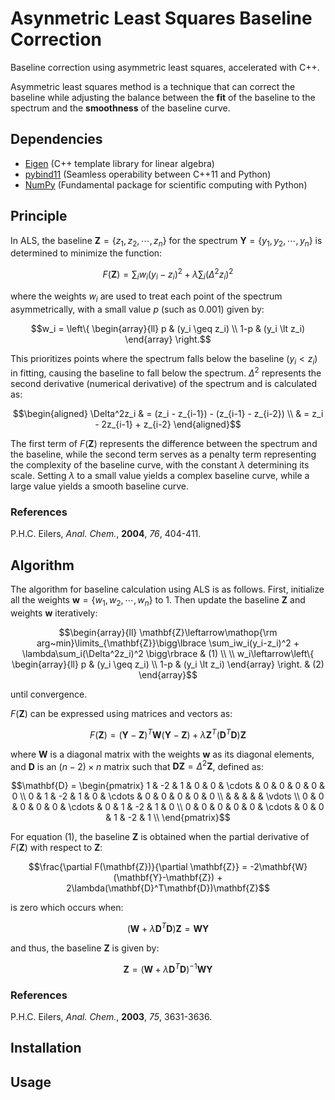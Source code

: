 # Asynmetric Least Squares Baseline Correction
Baseline correction using asymmetric least squares, accelerated with C++.

Asymmetric least squares method is a technique that can correct the baseline while adjusting the balance between the **fit** of the baseline to the spectrum and the **smoothness** of the baseline curve.

## Dependencies
- [Eigen](https://eigen.tuxfamily.org/) (C++ template library for linear algebra)
- [pybind11](https://github.com/pybind/pybind11) (Seamless operability between C++11 and Python)
- [NumPy](https://numpy.org/) (Fundamental package for scientific computing with Python)

## Principle
In ALS, the baseline
$\mathbf{Z}=\lbrace z_1, z_2, \cdots, z_n \rbrace$
for the spectrum
$\mathbf{Y}=\lbrace y_1, y_2, \cdots, y_n \rbrace$
is determined to minimize the function:

```math
F(\mathbf{Z}) =
    \sum_iw_i(y_i-z_i)^2 +
    \lambda\sum_i(\Delta^2z_i)^2
```

where the weights $w_i$ are used to treat each point of the spectrum asymmetrically, with a small value $p$ (such as 0.001) given by:

```math
w_i = \left\{
    \begin{array}{ll}
        p & (y_i \geq z_i) \\
        1-p & (y_i \lt z_i)
    \end{array}
\right.
```

This prioritizes points where the spectrum falls below the baseline $(y_i < z_i)$ in fitting, causing the baseline to fall below the spectrum. $\Delta^2$ represents the second derivative (numerical derivative) of the spectrum and is calculated as:

```math
\begin{aligned}
\Delta^2z_i & = (z_i - z_{i-1}) - (z_{i-1} - z_{i-2}) \\
& = z_i - 2z_{i-1} + z_{i-2}
\end{aligned}
```

The first term of $F(\mathbf{Z})$ represents the difference between the spectrum and the baseline, while the second term serves as a penalty term representing the complexity of the baseline curve, with the constant $\lambda$ determining its scale. Setting $\lambda$ to a small value yields a complex baseline curve, while a large value yields a smooth baseline curve.
### References
P.H.C. Eilers, _Anal. Chem._, **2004**, _76_, 404-411.

## Algorithm
The algorithm for baseline calculation using ALS is as follows. First, initialize all the weights $\mathbf{w}=\lbrace w_1, w_2, \cdots, w_n \rbrace$ to 1. Then update the baseline $\mathbf{Z}$ and weights $\mathbf{w}$ iteratively:

```math
\begin{array}{ll}
\mathbf{Z}\leftarrow\mathop{\rm arg~min}\limits_{\mathbf{Z}}\bigg\lbrace
    \sum_iw_i(y_i-z_i)^2 +
    \lambda\sum_i(\Delta^2z_i)^2
\bigg\rbrace & (1) \\ \\

w_i\leftarrow\left\{
    \begin{array}{ll}
        p & (y_i \geq z_i) \\
        1-p & (y_i \lt z_i)
    \end{array}
\right. & (2)
\end{array}
```
 until convergence.

$F(\mathbf{Z})$ can be expressed using matrices and vectors as:
```math
F(\mathbf{Z}) = (\mathbf{Y}-\mathbf{Z})^T\mathbf{W}(\mathbf{Y}-\mathbf{Z}) +
                \lambda\mathbf{Z}^T(\mathbf{D}^T\mathbf{D})\mathbf{Z}
```
where $\mathbf{W}$ is a diagonal matrix with the weights $\mathbf{w}$ as its diagonal elements, and $\mathbf{D}$ is an $(n-2)×n$ matrix such that $\mathbf{DZ} = \Delta^2\mathbf{Z}$, defined as:
```math
\mathbf{D} = \begin{pmatrix}
     1 & -2 &  1 &  0 &  0 & \cdots &  0 &  0 &  0 &  0 &  0 \\
     0 &  1 & -2 &  1 &  0 & \cdots &  0 &  0 &  0 &  0 &  0 \\
    & & & & & \vdots  \\
     0 &  0 &  0 &  0 &  0 & \cdots &  0 &  1 & -2 &  1 &  0 \\
     0 &  0 &  0 &  0 &  0 & \cdots &  0 &  0 &  1 &  -2 &  1 \\
\end{pmatrix}
```
For equation $(1)$, the baseline $\mathbf{Z}$ is obtained when the partial derivative of $F(\mathbf{Z})$ with respect to $\mathbf{Z}$:
```math
\frac{\partial F(\mathbf{Z})}{\partial \mathbf{Z}}
 = -2\mathbf{W}(\mathbf{Y}-\mathbf{Z}) + 2\lambda(\mathbf{D}^T\mathbf{D})\mathbf{Z}
```
 is zero which occurs when:
```math
(\mathbf{W} + \lambda \mathbf{D}^T\mathbf{D})\mathbf{Z} = \mathbf{WY}
```
and thus, the baseline $\mathbf{Z}$ is given by:
```math
\mathbf{Z} = (\mathbf{W} + \lambda \mathbf{D}^T\mathbf{D})^{-1}\mathbf{WY}
```
### References
P.H.C. Eilers, _Anal. Chem._, **2003**, _75_, 3631-3636.


## Installation

## Usage
